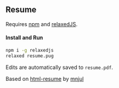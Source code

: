## Resume
Requires [npm](https://npmjs.com) and [relaxedJS](https://github.com/RelaxedJS/ReLaXed).

#### Install and Run

```bash
npm i -g relaxedjs
relaxed resume.pug
```
Edits are automatically saved to `resume.pdf`.

Based on [html-resume](https://github.com/mnjul/html-resume) by [mnjul](https://github.com/mnjul)
